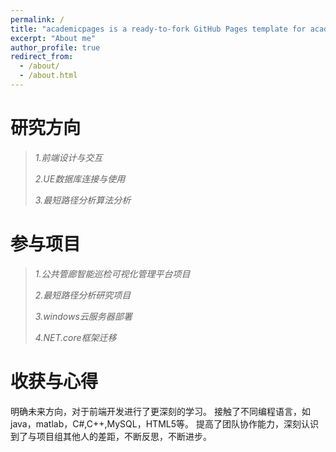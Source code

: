 ```yaml
---
permalink: /
title: "academicpages is a ready-to-fork GitHub Pages template for academic personal websites"
excerpt: "About me"
author_profile: true
redirect_from: 
  - /about/
  - /about.html
---
```


研究方向
======
>*1.前端设计与交互*
>
>*2.UE数据库连接与使用*
>
>*3.最短路径分析算法分析*

参与项目
======
>*1.公共管廊智能巡检可视化管理平台项目*
>
>*2.最短路径分析研究项目*
>
>*3.windows云服务器部署*
>
>*4.NET.core框架迁移*

收获与心得
======
明确未来方向，对于前端开发进行了更深刻的学习。
接触了不同编程语言，如java，matlab，C#,C++,MySQL，HTML5等。
提高了团队协作能力，深刻认识到了与项目组其他人的差距，不断反思，不断进步。

